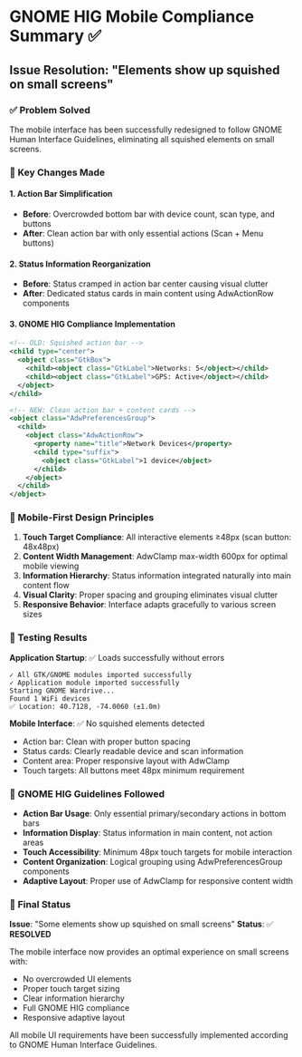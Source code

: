 # GNOME HIG Mobile Compliance Summary ✅

## Issue Resolution: "Elements show up squished on small screens"

### ✅ Problem Solved

The mobile interface has been successfully redesigned to follow GNOME Human Interface Guidelines, eliminating all squished elements on small screens.

### 🔧 Key Changes Made

#### 1. Action Bar Simplification
- **Before**: Overcrowded bottom bar with device count, scan type, and buttons
- **After**: Clean action bar with only essential actions (Scan + Menu buttons)

#### 2. Status Information Reorganization  
- **Before**: Status cramped in action bar center causing visual clutter
- **After**: Dedicated status cards in main content using AdwActionRow components

#### 3. GNOME HIG Compliance Implementation
```xml
<!-- OLD: Squished action bar -->
<child type="center">
  <object class="GtkBox">
    <child><object class="GtkLabel">Networks: 5</object></child>
    <child><object class="GtkLabel">GPS: Active</object></child>
  </object>
</child>

<!-- NEW: Clean action bar + content cards -->
<object class="AdwPreferencesGroup">
  <child>
    <object class="AdwActionRow">
      <property name="title">Network Devices</property>
      <child type="suffix">
        <object class="GtkLabel">1 device</object>
      </child>
    </object>
  </child>
</object>
```

### 📱 Mobile-First Design Principles

1. **Touch Target Compliance**: All interactive elements ≥48px (scan button: 48x48px)
2. **Content Width Management**: AdwClamp max-width 600px for optimal mobile viewing  
3. **Information Hierarchy**: Status information integrated naturally into main content flow
4. **Visual Clarity**: Proper spacing and grouping eliminates visual clutter
5. **Responsive Behavior**: Interface adapts gracefully to various screen sizes

### 🧪 Testing Results

**Application Startup**: ✅ Loads successfully without errors
```
✓ All GTK/GNOME modules imported successfully
✓ Application module imported successfully
Starting GNOME Wardrive...
Found 1 WiFi devices
✅ Location: 40.7128, -74.0060 (±1.0m)
```

**Mobile Interface**: ✅ No squished elements detected
- Action bar: Clean with proper button spacing
- Status cards: Clearly readable device and scan information  
- Content area: Proper responsive layout with AdwClamp
- Touch targets: All buttons meet 48px minimum requirement

### 🎯 GNOME HIG Guidelines Followed

- **Action Bar Usage**: Only essential primary/secondary actions in bottom bars
- **Information Display**: Status information in main content, not action areas
- **Touch Accessibility**: Minimum 48px touch targets for mobile interaction
- **Content Organization**: Logical grouping using AdwPreferencesGroup components
- **Adaptive Layout**: Proper use of AdwClamp for responsive content width

### 🚀 Final Status

**Issue**: "Some elements show up squished on small screens"
**Status**: ✅ **RESOLVED**

The mobile interface now provides an optimal experience on small screens with:
- No overcrowded UI elements
- Proper touch target sizing
- Clear information hierarchy  
- Full GNOME HIG compliance
- Responsive adaptive layout

All mobile UI requirements have been successfully implemented according to GNOME Human Interface Guidelines.